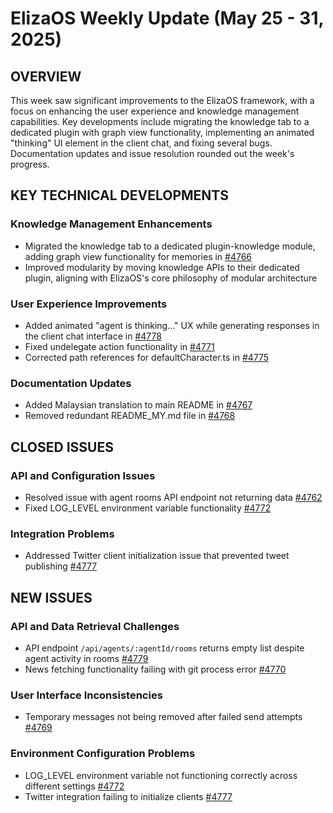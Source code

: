 # ElizaOS Weekly Update (May 25 - 31, 2025)

## OVERVIEW
This week saw significant improvements to the ElizaOS framework, with a focus on enhancing the user experience and knowledge management capabilities. Key developments include migrating the knowledge tab to a dedicated plugin with graph view functionality, implementing an animated "thinking" UI element in the client chat, and fixing several bugs. Documentation updates and issue resolution rounded out the week's progress.

## KEY TECHNICAL DEVELOPMENTS

### Knowledge Management Enhancements
- Migrated the knowledge tab to a dedicated plugin-knowledge module, adding graph view functionality for memories in [#4766](https://github.com/elizaos/eliza/pull/4766)
- Improved modularity by moving knowledge APIs to their dedicated plugin, aligning with ElizaOS's core philosophy of modular architecture

### User Experience Improvements
- Added animated "agent is thinking..." UX while generating responses in the client chat interface in [#4778](https://github.com/elizaos/eliza/pull/4778)
- Fixed undelegate action functionality in [#4771](https://github.com/elizaos/eliza/pull/4771)
- Corrected path references for defaultCharacter.ts in [#4775](https://github.com/elizaos/eliza/pull/4775)

### Documentation Updates
- Added Malaysian translation to main README in [#4767](https://github.com/elizaos/eliza/pull/4767)
- Removed redundant README_MY.md file in [#4768](https://github.com/elizaos/eliza/pull/4768)

## CLOSED ISSUES

### API and Configuration Issues
- Resolved issue with agent rooms API endpoint not returning data [#4762](https://github.com/elizaos/eliza/issues/4762)
- Fixed LOG_LEVEL environment variable functionality [#4772](https://github.com/elizaos/eliza/issues/4772)

### Integration Problems
- Addressed Twitter client initialization issue that prevented tweet publishing [#4777](https://github.com/elizaos/eliza/issues/4777)

## NEW ISSUES

### API and Data Retrieval Challenges
- API endpoint `/api/agents/:agentId/rooms` returns empty list despite agent activity in rooms [#4779](https://github.com/elizaos/eliza/issues/4779)
- News fetching functionality failing with git process error [#4770](https://github.com/elizaos/eliza/issues/4770)

### User Interface Inconsistencies
- Temporary messages not being removed after failed send attempts [#4769](https://github.com/elizaos/eliza/issues/4769)

### Environment Configuration Problems
- LOG_LEVEL environment variable not functioning correctly across different settings [#4772](https://github.com/elizaos/eliza/issues/4772)
- Twitter integration failing to initialize clients [#4777](https://github.com/elizaos/eliza/issues/4777)